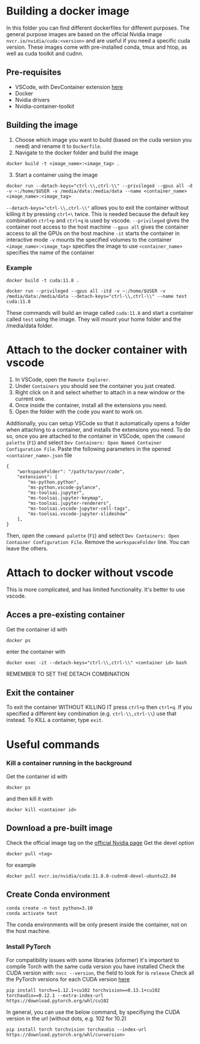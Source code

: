 # Building a docker image
In this folder you can find different dockerfiles for different purposes.
The general purpose images are based on the official Nvidia image `nvcr.io/nvidia/cuda:<version>` and are useful if you need a specific cuda version. These images come with pre-installed conda, tmux and htop, as well as cuda toolkit and cudnn.
## Pre-requisites
- VSCode, with DevContainer extension [here](https://code.visualstudio.com/docs/devcontainers/tutorial)
- Docker
- Nvidia drivers
- Nvidia-container-toolkit

## Building the image
1. Choose which image you want to build (based on the cuda version you need) and rename it to `Dockerfile`.
1. Navigate to the docker folder and build the image
```
docker build -t <image_name>:<image_tag> .
```
3. Start a container using the image
```
docker run --detach-keys="ctrl-\\,ctrl-\\" --privileged --gpus all -d -v ~:/home/$USER -v /media/data:/media/data --name <container_name> <image_name>:<image_tag>
```
`--detach-keys="ctrl-\\,ctrl-\\"` allows you to exit the container without killing it by pressing `ctrl+\` twice. This is needed because the default key combination `ctrl+p` and `ctrl+q` is used by vscode.
`--privileged` gives the container root access to the host machine
`--gpus all` gives the container access to all the GPUs on the host machine
`-it` starts the container in interactive mode
`-v` mounts the specified volumes to the container
`<image_name>:<image_tag>` specifies the image to use
`<container_name>` specifies the name of the container

### Example
```
docker build -t cuda:11.8 .
```
```
docker run --privileged --gpus all -itd -v ~:/home/$USER -v /media/data:/media/data --detach-keys="ctrl-\\,ctrl-\\" --name test cuda:11.8
```
These commands will build an image called `cuda:11.8` and start a container called `test` using the image. They will mount your home folder and the /media/data folder.

# Attach to the docker container with vscode
1. In VSCode, open the `Remote Explorer`.
1. Under `Containers` you should see the container you just created.
1. Right click on it and select whether to attach in a new window or the current one.
1. Once inside the container, install all the extensions you need.
1. Open the folder with the code you want to work on.

Additionally, you can setup VSCode so that it automatically opens a folder when attaching to a container, and installs the extensions you need. To do so, once you are attached to the container in VSCode, open the `command palette` (`F1`) and select `Dev Containers: Open Named Container Configuration File`. Paste the following parameters in the opened `<container_name>.json` file
```
{
    "workspaceFolder": "/path/to/your/code",
    "extensions": [
		"ms-python.python",
		"ms-python.vscode-pylance",
		"ms-toolsai.jupyter",
		"ms-toolsai.jupyter-keymap",
		"ms-toolsai.jupyter-renderers",
		"ms-toolsai.vscode-jupyter-cell-tags",
		"ms-toolsai.vscode-jupyter-slideshow"
	],
}
```
Then, open the `command palette` (`F1`) and select `Dev Containers: Open Container Configuration File`. Remove the `workspaceFolder` line. You can leave the others.

# Attach to docker without vscode
This is more complicated, and has limited functionality. It's better to use vscode.

## Acces a pre-existing container
Get the container id with
```
docker ps
```
enter the container with
```
docker exec -it --detach-keys="ctrl-\\,ctrl-\\" <container id> bash
```
REMEMBER TO SET THE DETACH COMBINATION

## Exit the container
To exit the container WITHOUT KILLING IT press `ctrl+p` then `ctrl+q`. If you specified a different key combination (e.g. `ctrl-\\,ctrl-\\`) use that instead.
To KILL a container, type `exit`.

# Useful commands
### Kill a container running in the background
Get the container id with
```
docker ps
```
and then kill it with
```
docker kill <container id>
```

## Download a pre-built image
Check the official image tag on the [official Nvidia page](https://catalog.ngc.nvidia.com/orgs/nvidia/containers/cuda/tags)
Get the devel option 
```
docker pull <tag>
```
for example
```
docker pull nvcr.io/nvidia/cuda:11.8.0-cudnn8-devel-ubuntu22.04
```

## Create Conda environment
```
conda create -n test python=3.10
conda activate test
```
The conda environments will be only present inside the container, not on the host machine.

### Install PyTorch
For compatibility issues with some libraries (xformer) it's important to compile Torch with the same cuda version you have installed
Check the CUDA version with: `nvcc --version`, the field to look for is ```release```
Check all the PyTorch versions for each CUDA version [here](https://pytorch.org/get-started/previous-versions/)
```
pip install torch==1.12.1+cu102 torchvision==0.13.1+cu102 torchaudio==0.12.1 --extra-index-url https://download.pytorch.org/whl/cu102
```

In general, you can use the below command, by specifiying the CUDA version in the url (without dots, e.g. 102 for 10.2)
```
pip install torch torchvision torchaudio --index-url https://download.pytorch.org/whl/cu<version>
```
